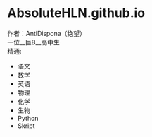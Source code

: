 # AbsoluteHLN.github.io
作者：AntiDispona（绝望）  
一位__巨B__高中生  
精通:  
* 语文
* 数学
* 英语
* 物理
* 化学
* 生物
* Python
* Skript

